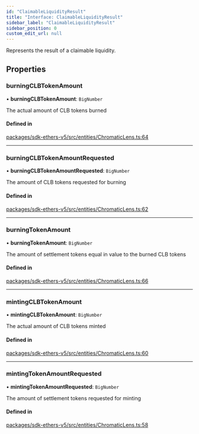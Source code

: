 ```yaml
---
id: "ClaimableLiquidityResult"
title: "Interface: ClaimableLiquidityResult"
sidebar_label: "ClaimableLiquidityResult"
sidebar_position: 0
custom_edit_url: null
---
```


Represents the result of a claimable liquidity.

## Properties

### burningCLBTokenAmount

• **burningCLBTokenAmount**: `BigNumber`

The actual amount of CLB tokens burned

#### Defined in

[packages/sdk-ethers-v5/src/entities/ChromaticLens.ts:64](https://github.com/chromatic-protocol/sdk/blob/e121579/packages/sdk-ethers-v5/src/entities/ChromaticLens.ts#L64)

___

### burningCLBTokenAmountRequested

• **burningCLBTokenAmountRequested**: `BigNumber`

The amount of CLB tokens requested for burning

#### Defined in

[packages/sdk-ethers-v5/src/entities/ChromaticLens.ts:62](https://github.com/chromatic-protocol/sdk/blob/e121579/packages/sdk-ethers-v5/src/entities/ChromaticLens.ts#L62)

___

### burningTokenAmount

• **burningTokenAmount**: `BigNumber`

The amount of settlement tokens equal in value to the burned CLB tokens

#### Defined in

[packages/sdk-ethers-v5/src/entities/ChromaticLens.ts:66](https://github.com/chromatic-protocol/sdk/blob/e121579/packages/sdk-ethers-v5/src/entities/ChromaticLens.ts#L66)

___

### mintingCLBTokenAmount

• **mintingCLBTokenAmount**: `BigNumber`

The actual amount of CLB tokens minted

#### Defined in

[packages/sdk-ethers-v5/src/entities/ChromaticLens.ts:60](https://github.com/chromatic-protocol/sdk/blob/e121579/packages/sdk-ethers-v5/src/entities/ChromaticLens.ts#L60)

___

### mintingTokenAmountRequested

• **mintingTokenAmountRequested**: `BigNumber`

The amount of settlement tokens requested for minting

#### Defined in

[packages/sdk-ethers-v5/src/entities/ChromaticLens.ts:58](https://github.com/chromatic-protocol/sdk/blob/e121579/packages/sdk-ethers-v5/src/entities/ChromaticLens.ts#L58)
